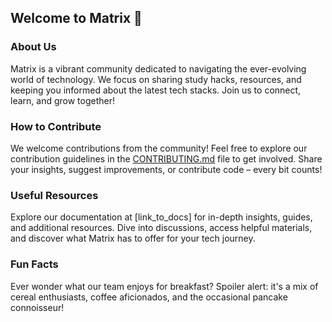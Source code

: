 ## Welcome to Matrix 🚀

### About Us
Matrix is a vibrant community dedicated to navigating the ever-evolving world of technology. We focus on sharing study hacks, resources, and keeping you informed about the latest tech stacks. Join us to connect, learn, and grow together!

### How to Contribute
We welcome contributions from the community! Feel free to explore our contribution guidelines in the [CONTRIBUTING.md](link) file to get involved. Share your insights, suggest improvements, or contribute code – every bit counts!

### Useful Resources
Explore our documentation at [link_to_docs] for in-depth insights, guides, and additional resources. Dive into discussions, access helpful materials, and discover what Matrix has to offer for your tech journey.

### Fun Facts
Ever wonder what our team enjoys for breakfast? Spoiler alert: it's a mix of cereal enthusiasts, coffee aficionados, and the occasional pancake connoisseur!
